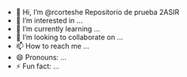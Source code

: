 - 👋 Hi, I’m @rcorteshe Repositorio de prueba 2ASIR
- 👀 I’m interested in ...
- 🌱 I’m currently learning ...
- 💞️ I’m looking to collaborate on ...
- 📫 How to reach me ...
- 😄 Pronouns: ...
- ⚡ Fun fact: ...

<!---
rcorteshe/rcorteshe is a ✨ special ✨ repository because its `README.md` (this file) appears on your GitHub profile.
You can click the Preview link to take a look at your changes.
--->
